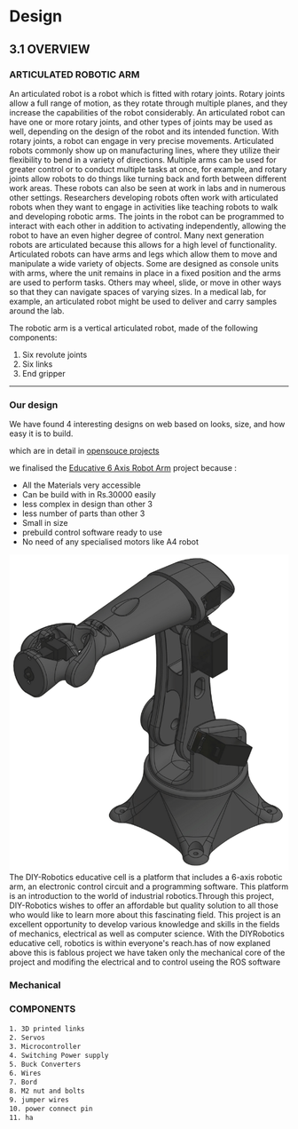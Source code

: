 # Design

## 3.1 OVERVIEW

### ARTICULATED ROBOTIC ARM

An articulated robot is a robot which is fitted with rotary joints. Rotary joints
allow a full range of motion, as they rotate through multiple planes, and they increase the
capabilities of the robot considerably. An articulated robot can have one or more rotary
joints, and other types of joints may be used as well, depending on the design of the robot
and its intended function.
With rotary joints, a robot can engage in very precise movements. Articulated
robots commonly show up on manufacturing lines, where they utilize their flexibility to
bend in a variety of directions. Multiple arms can be used for greater control or to
conduct multiple tasks at once, for example, and rotary joints allow robots to do things
like turning back and forth between different work areas.
These robots can also be seen at work in labs and in numerous other settings.
Researchers developing robots often work with articulated robots when they want to
engage in activities like teaching robots to walk and developing robotic arms. The joints
in the robot can be programmed to interact with each other in addition to activating
independently, allowing the robot to have an even higher degree of control. Many next
generation robots are articulated because this allows for a high level of functionality.
Articulated robots can have arms and legs which allow them to move and
manipulate a wide variety of objects. Some are designed as console units with arms,
where the unit remains in place in a fixed position and the arms are used to perform tasks.
Others may wheel, slide, or move in other ways so that they can navigate spaces of
varying sizes. In a medical lab, for example, an articulated robot might be used to deliver
and carry samples around the lab.
 
 The robotic arm is a vertical articulated robot, made of the following components:
1. Six revolute joints
2. Six links
3. End gripper

___
### Our design

We have found 4 interesting designs on web based on looks, size, and how easy it is to build.

which are in detail in [opensouce projects](opensouce%20projects.md)

we finalised the [Educative 6 Axis Robot Arm](Educative%206%20Axis%20Robot%20Arm.md) project because :

- All the Materials very accessible
- Can be build with in Rs.30000 easily
- less complex in design than other 3
- less number of parts than other 3
- Small in size
- prebuild control software ready to use
- No need of any specialised motors like A4 robot 

![alt](/images/webimg.jpg)
The DIY-Robotics educative cell is a platform that includes a 6-axis robotic arm, an electronic control circuit and a programming software. This platform is an introduction to the world of industrial robotics.Through this project, DIY-Robotics wishes to offer an affordable but quality solution to all those who would like to learn more about this fascinating field. This project is an excellent opportunity to develop various knowledge and skills in the fields of mechanics, electrical as well as computer science. With the DIYRobotics educative cell, robotics is within everyone's reach.has of now explaned above this is fablous project we have taken only the mechanical core of the project and modifing the electrical and to control useing the ROS software 

### Mechanical


### COMPONENTS

    1. 3D printed links
    2. Servos
    3. Microcontroller
    4. Switching Power supply
    5. Buck Converters
    6. Wires
    7. Bord
    8. M2 nut and bolts
    9. jumper wires
    10. power connect pin
    11. ha
